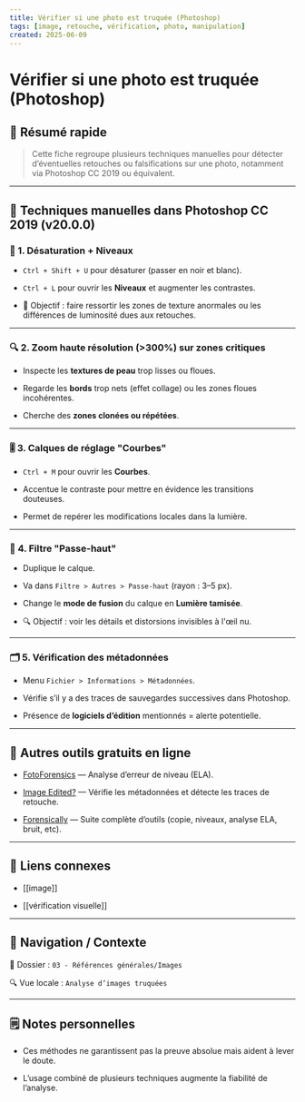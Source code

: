 ```yaml
---
title: Vérifier si une photo est truquée (Photoshop)
tags: [image, retouche, vérification, photo, manipulation]
created: 2025-06-09
---  
```


# Vérifier si une photo est truquée (Photoshop)  

## 🧠 Résumé rapide  

> Cette fiche regroupe plusieurs techniques manuelles pour détecter d’éventuelles retouches ou falsifications sur une photo, notamment via Photoshop CC 2019 ou équivalent.  

---  

## 📌 Techniques manuelles dans Photoshop CC 2019 (v20.0.0)  

### 🖤 1. Désaturation + Niveaux  

- `Ctrl + Shift + U` pour désaturer (passer en noir et blanc).

- `Ctrl + L` pour ouvrir les **Niveaux** et augmenter les contrastes.

- 📍 Objectif : faire ressortir les zones de texture anormales ou les différences de luminosité dues aux retouches.

  

---

  

### 🔍 2. Zoom haute résolution (>300%) sur zones critiques

  

- Inspecte les **textures de peau** trop lisses ou floues.

- Regarde les **bords** trop nets (effet collage) ou les zones floues incohérentes.

- Cherche des **zones clonées ou répétées**.

  

---

  

### 🎚️ 3. Calques de réglage "Courbes"

  

- `Ctrl + M` pour ouvrir les **Courbes**.

- Accentue le contraste pour mettre en évidence les transitions douteuses.

- Permet de repérer les modifications locales dans la lumière.

  

---

  

### 🔎 4. Filtre "Passe-haut"

  

- Duplique le calque.

- Va dans `Filtre > Autres > Passe-haut` (rayon : 3–5 px).

- Change le **mode de fusion** du calque en **Lumière tamisée**.

- 🔍 Objectif : voir les détails et distorsions invisibles à l'œil nu.

  

---

  

### 🗂️ 5. Vérification des métadonnées

  

- Menu `Fichier > Informations > Métadonnées`.

- Vérifie s’il y a des traces de sauvegardes successives dans Photoshop.

- Présence de **logiciels d’édition** mentionnés = alerte potentielle.

  

---

  

## 🧠 Autres outils gratuits en ligne

  

- [FotoForensics](https://fotoforensics.com/) — Analyse d’erreur de niveau (ELA).

- [Image Edited?](https://imageedited.com/) — Vérifie les métadonnées et détecte les traces de retouche.

- [Forensically](https://29a.ch/photo-forensics/) — Suite complète d’outils (copie, niveaux, analyse ELA, bruit, etc).

  

---

  

## 🔗 Liens connexes

  

- [[image]]

- [[vérification visuelle]]

  

---

  

## 🧭 Navigation / Contexte

  

📂 Dossier : `03 - Références générales/Images`  

🔍 Vue locale : `Analyse d’images truquées`

  

---

  

## 🗒️ Notes personnelles

  

- Ces méthodes ne garantissent pas la preuve absolue mais aident à lever le doute.

- L’usage combiné de plusieurs techniques augmente la fiabilité de l’analyse.